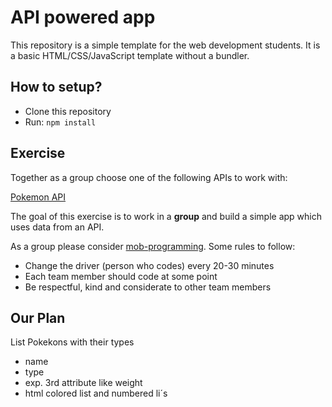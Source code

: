 # API powered app

This repository is a simple template for the web development students. It is a basic HTML/CSS/JavaScript template without a bundler.

## How to setup?

- Clone this repository
- Run: `npm install`

## Exercise

Together as a group choose one of the following APIs to work with:

[Pokemon API](https://pokeapi.co)

The goal of this exercise is to work in a **group** and build a simple app which uses data from an API.

As a group please consider [mob-programming](https://en.wikipedia.org/wiki/Mob_programming). Some rules to follow:

- Change the driver (person who codes) every 20-30 minutes
- Each team member should code at some point
- Be respectful, kind and considerate to other team members


## Our Plan

List Pokekons with their types

- name
- type
- exp. 3rd attribute like weight
- html colored list and numbered li´s